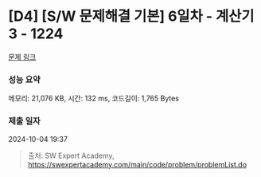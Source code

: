 # [D4] [S/W 문제해결 기본] 6일차 - 계산기3 - 1224 

[문제 링크](https://swexpertacademy.com/main/code/problem/problemDetail.do?contestProbId=AV14tDX6AFgCFAYD) 

### 성능 요약

메모리: 21,076 KB, 시간: 132 ms, 코드길이: 1,765 Bytes

### 제출 일자

2024-10-04 19:37



> 출처: SW Expert Academy, https://swexpertacademy.com/main/code/problem/problemList.do